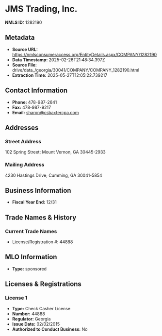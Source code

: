# JMS Trading, Inc.

**NMLS ID:** 1282190

## Metadata
- **Source URL:** https://nmlsconsumeraccess.org/EntityDetails.aspx/COMPANY/1282190
- **Data Timestamp:** 2025-02-26T21:48:34.397Z
- **Source File:** drive/data_/georgia/30041/COMPANY/COMPANY_1282190.html
- **Extraction Time:** 2025-05-27T12:05:22.739217

## Contact Information
- **Phone:** 478-987-2641
- **Fax:** 478-987-9217
- **Email:** sharon@csbaxtercpa.com

## Addresses
### Street Address
102 Spring Street; Mount Vernon, GA 30445-2933

### Mailing Address
4230 Hastings Drive; Cumming, GA 30041-5854

## Business Information
- **Fiscal Year End:** 12/31

## Trade Names & History
### Current Trade Names
- License/Registration #: 44888

## MLO Information
- **Type:** sponsored

## Licenses & Registrations

### License 1
- **Type:** Check Casher License
- **Number:** 44888
- **Regulator:** Georgia
- **Issue Date:** 02/02/2015
- **Authorized to Conduct Business:** No
